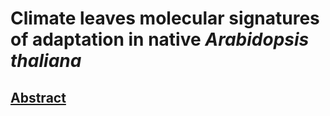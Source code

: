 # Climate leaves molecular signatures of adaptation in native _Arabidopsis thaliana_

## <u>Abstract</u>
